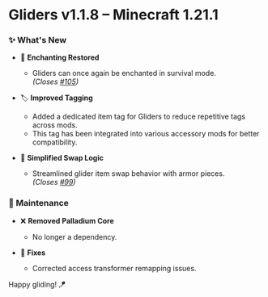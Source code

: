 # Gliders v1.1.8 – Minecraft 1.21.1

### ✨ What's New

- 🧙 **Enchanting Restored**
    - Gliders can once again be enchanted in survival mode.  
      _(Closes [#105](https://github.com/Jeryn99/Gliders/issues/105))_

- 🏷️ **Improved Tagging**
    - Added a dedicated item tag for Gliders to reduce repetitive tags across mods.
    - This tag has been integrated into various accessory mods for better compatibility.

- 🔁 **Simplified Swap Logic**
    - Streamlined glider item swap behavior with armor pieces.  
      _(Closes [#99](https://github.com/Jeryn99/Gliders/issues/99))_

### 🧰 Maintenance

- ❌ **Removed Palladium Core**
    - No longer a dependency.

- 🔧 **Fixes**
    - Corrected access transformer remapping issues.

Happy gliding! 🪁
